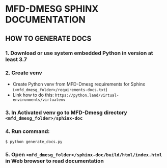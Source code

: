 # MFD-DMESG SPHINX DOCUMENTATION

## HOW TO GENERATE DOCS
### 1. Download or use system embedded Python in version at least 3.7
### 2. Create venv
- Create Python venv from MFD-Dmesg requirements for Sphinx (`<mfd_dmesg_folder>/requirements-docs.txt`) 
- Link how to do this: `https://python.land/virtual-environments/virtualenv`
### 3. In Activated venv go to MFD-Dmesg directory `<mfd_dmesg_folder>/sphinx-doc`
### 4. Run command:
```shell
$ python generate_docs.py
```
### 5. Open `<mfd_dmesg_folder>/sphinx-doc/build/html/index.html` in Web browser to read documentation